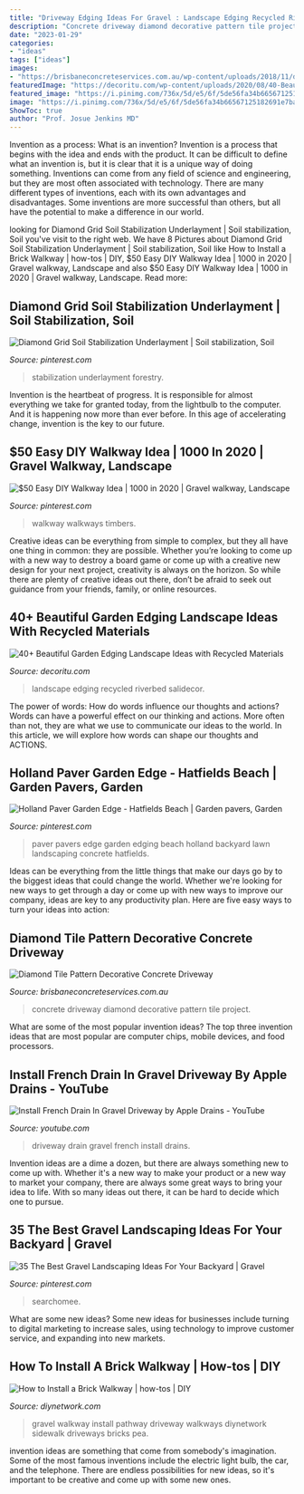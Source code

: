 ```yaml
---
title: "Driveway Edging Ideas For Gravel : Landscape Edging Recycled Riverbed Salidecor"
description: "Concrete driveway diamond decorative pattern tile project"
date: "2023-01-29"
categories:
- "ideas"
tags: ["ideas"]
images:
- "https://brisbaneconcreteservices.com.au/wp-content/uploads/2018/11/diamond-tile-pattern-decorative-concrete-driveway.jpg"
featuredImage: "https://decoritu.com/wp-content/uploads/2020/08/40-Beautiful-Garden-Edging-Landscape-Ideas-with-Recycled-Materials-7.jpg"
featured_image: "https://i.pinimg.com/736x/5d/e5/6f/5de56fa34b66567125182691e7ba9875.jpg"
image: "https://i.pinimg.com/736x/5d/e5/6f/5de56fa34b66567125182691e7ba9875.jpg"
ShowToc: true
author: "Prof. Josue Jenkins MD"
---
```



Invention as a process: What is an invention?
Invention is a process that begins with the idea and ends with the product. It can be difficult to define what an invention is, but it is clear that it is a unique way of doing something. Inventions can come from any field of science and engineering, but they are most often associated with technology. There are many different types of inventions, each with its own advantages and disadvantages. Some inventions are more successful than others, but all have the potential to make a difference in our world.

	

		
looking for Diamond Grid Soil Stabilization Underlayment | Soil stabilization, Soil you've visit to the right web. We have 8 Pictures about Diamond Grid Soil Stabilization Underlayment | Soil stabilization, Soil like How to Install a Brick Walkway | how-tos | DIY, $50 Easy DIY Walkway Idea | 1000 in 2020 | Gravel walkway, Landscape and also $50 Easy DIY Walkway Idea | 1000 in 2020 | Gravel walkway, Landscape. Read more:
		
    
## Diamond Grid Soil Stabilization Underlayment | Soil Stabilization, Soil

<img loading=lazy src="https://i.pinimg.com/736x/f8/3e/ca/f83ecad721cd7db4256a60fedfa7da2f.jpg" onerror="this.onerror=null;this.src='https://tse4.mm.bing.net/th?id=OIP.0R6b0Y1IGg3CynC6MZNdtQHaHa&amp;pid=15.1';" alt="Diamond Grid Soil Stabilization Underlayment | Soil stabilization, Soil">

_Source: pinterest.com_

>stabilization underlayment forestry. 

	

Invention is the heartbeat of progress. It is responsible for almost everything we take for granted today, from the lightbulb to the computer. And it is happening now more than ever before. In this age of accelerating change, invention is the key to our future.

    
## $50 Easy DIY Walkway Idea | 1000 In 2020 | Gravel Walkway, Landscape

<img loading=lazy src="https://i.pinimg.com/736x/98/a1/98/98a198e691662b2ed5a9e1537dc03d7d.jpg" onerror="this.onerror=null;this.src='https://tse2.mm.bing.net/th?id=OIP.q66B8kMUSKRauvbC9FInyAHaJ3&amp;pid=15.1';" alt="$50 Easy DIY Walkway Idea | 1000 in 2020 | Gravel walkway, Landscape">

_Source: pinterest.com_

>walkway walkways timbers. 

	

Creative ideas can be everything from simple to complex, but they all have one thing in common: they are possible. Whether you’re looking to come up with a new way to destroy a board game or come up with a creative new design for your next project, creativity is always on the horizon. So while there are plenty of creative ideas out there, don’t be afraid to seek out guidance from your friends, family, or online resources.

    
## 40+ Beautiful Garden Edging Landscape Ideas With Recycled Materials

<img loading=lazy src="https://decoritu.com/wp-content/uploads/2020/08/40-Beautiful-Garden-Edging-Landscape-Ideas-with-Recycled-Materials-7.jpg" onerror="this.onerror=null;this.src='https://tse3.mm.bing.net/th?id=OIP.RSTA5uv4zrfMEk0srQ8-cAHaJ4&amp;pid=15.1';" alt="40+ Beautiful Garden Edging Landscape Ideas with Recycled Materials">

_Source: decoritu.com_

>landscape edging recycled riverbed salidecor. 

	

The power of words: How do words influence our thoughts and actions?
Words can have a powerful effect on our thinking and actions. More often than not, they are what we use to communicate our ideas to the world. In this article, we will explore how words can shape our thoughts and ACTIONS.

    
## Holland Paver Garden Edge - Hatfields Beach | Garden Pavers, Garden

<img loading=lazy src="https://i.pinimg.com/736x/9b/3a/4a/9b3a4afde3e3a38fc99bc07fb05c0a9f--growing-up-holland.jpg" onerror="this.onerror=null;this.src='https://tse3.mm.bing.net/th?id=OIP.69uq6QVTTd-HI5YfB6A8pQHaEo&amp;pid=15.1';" alt="Holland Paver Garden Edge - Hatfields Beach | Garden pavers, Garden">

_Source: pinterest.com_

>paver pavers edge garden edging beach holland backyard lawn landscaping concrete hatfields. 

	

Ideas can be everything from the little things that make our days go by to the biggest ideas that could change the world. Whether we're looking for new ways to get through a day or come up with new ways to improve our company, ideas are key to any productivity plan. Here are five easy ways to turn your ideas into action: 

    
## Diamond Tile Pattern Decorative Concrete Driveway

<img loading=lazy src="https://brisbaneconcreteservices.com.au/wp-content/uploads/2018/11/diamond-tile-pattern-decorative-concrete-driveway.jpg" onerror="this.onerror=null;this.src='https://tse1.mm.bing.net/th?id=OIP.c-Zllzr1asJ7Vw9y2iAyCgHaJ4&amp;pid=15.1';" alt="Diamond Tile Pattern Decorative Concrete Driveway">

_Source: brisbaneconcreteservices.com.au_

>concrete driveway diamond decorative pattern tile project. 

	

What are some of the most popular invention ideas?
The top three invention ideas that are most popular are computer chips, mobile devices, and food processors.

    
## Install French Drain In Gravel Driveway By Apple Drains - YouTube

<img loading=lazy src="https://i.ytimg.com/vi/ZawmE9X5KPs/maxresdefault.jpg" onerror="this.onerror=null;this.src='https://tse1.mm.bing.net/th?id=OIP.DHDwfjAke5ZYVmXXJBohuwHaEK&amp;pid=15.1';" alt="Install French Drain In Gravel Driveway by Apple Drains - YouTube">

_Source: youtube.com_

>driveway drain gravel french install drains. 

	

Invention ideas are a dime a dozen, but there are always something new to come up with. Whether it's a new way to make your product or a new way to market your company, there are always some great ways to bring your idea to life. With so many ideas out there, it can be hard to decide which one to pursue.

    
## 35 The Best Gravel Landscaping Ideas For Your Backyard | Gravel

<img loading=lazy src="https://i.pinimg.com/736x/5d/e5/6f/5de56fa34b66567125182691e7ba9875.jpg" onerror="this.onerror=null;this.src='https://tse4.mm.bing.net/th?id=OIP.ULPzXWWuW6T_DgGrbRqVEwHaHa&amp;pid=15.1';" alt="35 The Best Gravel Landscaping Ideas For Your Backyard | Gravel">

_Source: pinterest.com_

>searchomee. 

	

What are some new ideas?
Some new ideas for businesses include turning to digital marketing to increase sales, using technology to improve customer service, and expanding into new markets.

    
## How To Install A Brick Walkway | How-tos | DIY

<img loading=lazy src="https://diy.sndimg.com/content/dam/images/diy/fullset/2004/7/15/0/dhiq122_2fe.jpg.rend.hgtvcom.616.462.suffix/1420597012958.jpeg" onerror="this.onerror=null;this.src='https://tse3.mm.bing.net/th?id=OIP.VdYVRe7VNmj_MMpLetVtAQHaFj&amp;pid=15.1';" alt="How to Install a Brick Walkway | how-tos | DIY">

_Source: diynetwork.com_

>gravel walkway install pathway driveway walkways diynetwork sidewalk driveways bricks pea. 

	

invention ideas are something that come from somebody's imagination. Some of the most famous inventions include the electric light bulb, the car, and the telephone. There are endless possibilities for new ideas, so it's important to be creative and come up with some new ones.

